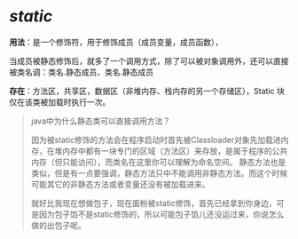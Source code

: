# _static_

**用法**：是一个修饰符，用于修饰成员（成员变量，成员函数），

当成员被静态修饰后，就多了一个调用方式，除了可以被对象调用外，还可以直接被类名调：类名.静态成员、类名.静态成员

**存在**：方法区，共享区，数据区（非堆内存、栈内存的另一个存储区），Static 块仅在该类被加载时执行一次。



> java中为什么静态类可以直接调用方法？
>
> 因为被static修饰的方法会在程序启动时首先被Classloader对象先加载进内存，在堆内存中都有一块专门的区域（方法区）来存放，是属于程序的公共内存（但只能访问），而类名在这里你可以理解为命名空间。静态方法也是类似，但是有一点要强调，静态方法只中不能调用非静态方法。而这个时候可能其它的非静态方法或者变量还没有被加载进来。
>
> 就好比我现在想做包子，现在面粉被static修饰，首先已经拿到你身边，可是因为包子馅不是static修饰的，所以可能包子馅儿还没运过来，你说怎么做的出包子呢。



